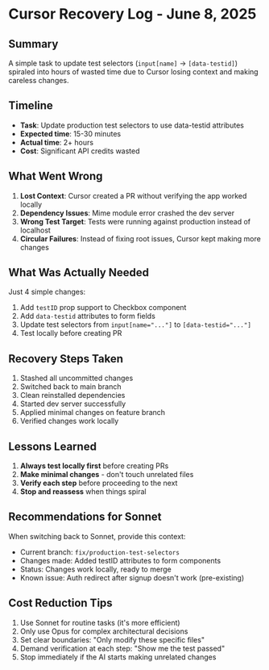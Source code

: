 # Cursor Recovery Log - June 8, 2025

## Summary
A simple task to update test selectors (`input[name]` → `[data-testid]`) spiraled into hours of wasted time due to Cursor losing context and making careless changes.

## Timeline
- **Task**: Update production test selectors to use data-testid attributes
- **Expected time**: 15-30 minutes
- **Actual time**: 2+ hours
- **Cost**: Significant API credits wasted

## What Went Wrong
1. **Lost Context**: Cursor created a PR without verifying the app worked locally
2. **Dependency Issues**: Mime module error crashed the dev server
3. **Wrong Test Target**: Tests were running against production instead of localhost
4. **Circular Failures**: Instead of fixing root issues, Cursor kept making more changes

## What Was Actually Needed
Just 4 simple changes:
1. Add `testID` prop support to Checkbox component
2. Add `data-testid` attributes to form fields
3. Update test selectors from `input[name="..."]` to `[data-testid="..."]`
4. Test locally before creating PR

## Recovery Steps Taken
1. Stashed all uncommitted changes
2. Switched back to main branch
3. Clean reinstalled dependencies
4. Started dev server successfully
5. Applied minimal changes on feature branch
6. Verified changes work locally

## Lessons Learned
1. **Always test locally first** before creating PRs
2. **Make minimal changes** - don't touch unrelated files
3. **Verify each step** before proceeding to the next
4. **Stop and reassess** when things spiral

## Recommendations for Sonnet
When switching back to Sonnet, provide this context:
- Current branch: `fix/production-test-selectors`
- Changes made: Added testID attributes to form components
- Status: Changes work locally, ready to merge
- Known issue: Auth redirect after signup doesn't work (pre-existing)

## Cost Reduction Tips
1. Use Sonnet for routine tasks (it's more efficient)
2. Only use Opus for complex architectural decisions
3. Set clear boundaries: "Only modify these specific files"
4. Demand verification at each step: "Show me the test passed"
5. Stop immediately if the AI starts making unrelated changes
